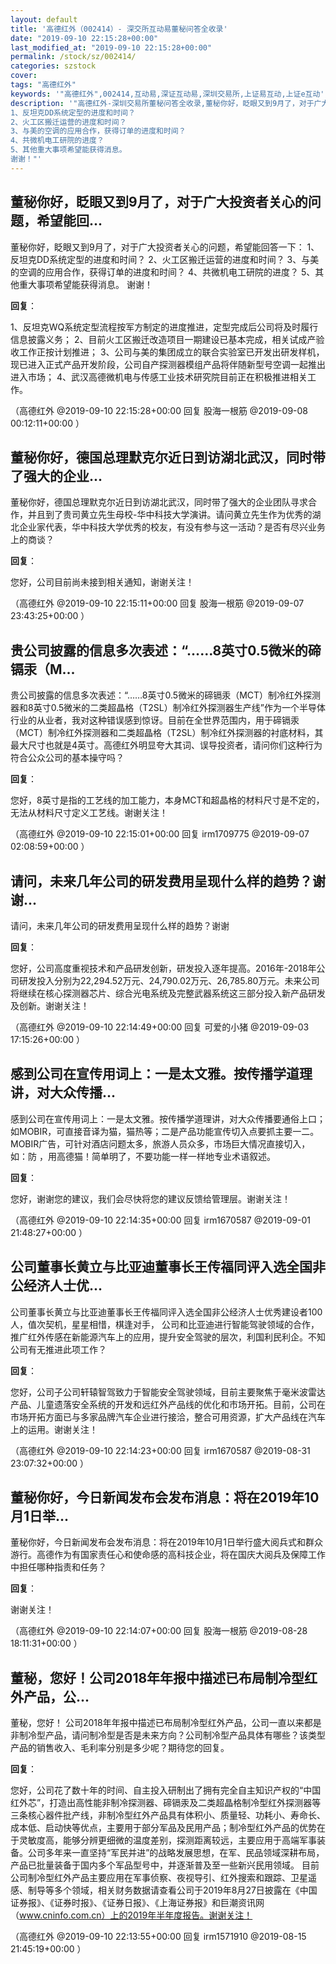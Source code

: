 ```yaml
---
layout: default
title: '高德红外（002414）- 深交所互动易董秘问答全收录'
date: "2019-09-10 22:15:28+00:00"
last_modified_at: "2019-09-10 22:15:28+00:00"
permalink: /stock/sz/002414/
categories: szstock
cover: 
tags: "高德红外"
keywords: '"高德红外",002414,互动易,深证互动易,深圳交易所,上证易互动,上证e互动'
description: '"高德红外-深圳交易所董秘问答全收录,董秘你好，眨眼又到9月了，对于广大投资者关心的问题，希望能回答一下：
1、反坦克DD系统定型的进度和时间？
2、火工区搬迁运营的进度和时间？
3、与美的空调的应用合作，获得订单的进度和时间？
4、共微机电工研院的进度？
5、其他重大事项希望能获得消息。
谢谢！"'
---
```


## 董秘你好，眨眼又到9月了，对于广大投资者关心的问题，希望能回...

董秘你好，眨眼又到9月了，对于广大投资者关心的问题，希望能回答一下：
1、反坦克DD系统定型的进度和时间？
2、火工区搬迁运营的进度和时间？
3、与美的空调的应用合作，获得订单的进度和时间？
4、共微机电工研院的进度？
5、其他重大事项希望能获得消息。
谢谢！

**回复**：

1、反坦克WQ系统定型流程按军方制定的进度推进，定型完成后公司将及时履行信息披露义务；
2、目前火工区搬迁改造项目一期建设已基本完成，相关试成产验收工作正按计划推进；
3、公司与美的集团成立的联合实验室已开发出研发样机，现已进入正式产品开发阶段，公司自产探测器模组产品将伴随新型号空调一起推出进入市场；
4、武汉高德微机电与传感工业技术研究院目前正在积极推进相关工作。 

（高德红外  @2019-09-10 22:15:28+00:00 回复 股海一根筋  @2019-09-08 00:12:11+00:00 ）

## 董秘你好，德国总理默克尔近日到访湖北武汉，同时带了强大的企业...

董秘你好，德国总理默克尔近日到访湖北武汉，同时带了强大的企业团队寻求合作，并且到了贵司黄立先生母校-华中科技大学演讲。请问黄立先生作为优秀的湖北企业家代表，华中科技大学优秀的校友，有没有参与这一活动？是否有尽兴业务上的商谈？

**回复**：

您好，公司目前尚未接到相关通知，谢谢关注！ 

（高德红外  @2019-09-10 22:15:11+00:00 回复 股海一根筋  @2019-09-07 23:43:25+00:00 ）

## 贵公司披露的信息多次表述：“……8英寸0.5微米的碲镉汞（M...

贵公司披露的信息多次表述：“……8英寸0.5微米的碲镉汞（MCT）制冷红外探测器和8英寸0.5微米的二类超晶格（T2SL）制冷红外探测器生产线”作为一个半导体行业的从业者，我对这种错误感到惊讶。目前在全世界范围内，用于碲镉汞（MCT）制冷红外探测器和二类超晶格（T2SL）制冷红外探测器的衬底材料，其最大尺寸也就是4英寸。高德红外明显夸大其词、误导投资者，请问你们这种行为符合公众公司的基本操守吗？

**回复**：

您好，8英寸是指的工艺线的加工能力，本身MCT和超晶格的材料尺寸是不定的，无法从材料尺寸定义工艺线。谢谢关注！ 

（高德红外  @2019-09-10 22:15:01+00:00 回复 irm1709775  @2019-09-07 02:08:59+00:00 ）

## 请问，未来几年公司的研发费用呈现什么样的趋势？谢谢...

请问，未来几年公司的研发费用呈现什么样的趋势？谢谢

**回复**：

您好，公司高度重视技术和产品研发创新，研发投入逐年提高。2016年-2018年公司研发投入分别为22,294.52万元、24,790.02万元、26,785.80万元。未来公司将继续在核心探测器芯片、综合光电系统及完整武器系统这三部分投入新产品研发及创新。谢谢关注！ 

（高德红外  @2019-09-10 22:14:49+00:00 回复 可爱的小猪  @2019-09-03 17:15:26+00:00 ）

## 感到公司在宣传用词上：一是太文雅。按传播学道理讲，对大众传播...

感到公司在宣传用词上：一是太文雅。按传播学道理讲，对大众传播要通俗上口；如MOBIR，可直接音译为猫，猫热等；二是产品功能宣传切入点要抓主要一二。MOBIR广告，可针对酒店问题太多，旅游人员众多，市场巨大情况直接切入，如：防          ，用高德猫！简单明了，不要功能一样一样地专业术语叙述。

**回复**：

您好，谢谢您的建议，我们会尽快将您的建议反馈给管理层。谢谢关注！ 

（高德红外  @2019-09-10 22:14:35+00:00 回复 irm1670587  @2019-09-01 21:48:27+00:00 ）

## 公司董事长黄立与比亚迪董事长王传福同评入选全国非公经济人士优...

公司董事长黄立与比亚迪董事长王传福同评入选全国非公经济人士优秀建设者100人，值次契机，星星相惜，棋逢对手， 公司和比亚迪进行智能驾驶领域的合作，推广红外传感在新能源汽车上的应用，提升安全驾驶的层次，利国利民利企。不知公司有无推进此项工作？

**回复**：

您好，公司子公司轩辕智驾致力于智能安全驾驶领域，目前主要聚焦于毫米波雷达产品、儿童遗落安全系统的开发和远红外产品线的优化和市场开拓。目前，公司在市场开拓方面已与多家品牌汽车企业进行接洽，整合可用资源，扩大产品线在汽车上的运用。谢谢关注！ 

（高德红外  @2019-09-10 22:14:23+00:00 回复 irm1670587  @2019-08-31 23:07:32+00:00 ）

## 董秘你好，今日新闻发布会发布消息：将在2019年10月1日举...

董秘你好，今日新闻发布会发布消息：将在2019年10月1日举行盛大阅兵式和群众游行。高德作为有国家责任心和使命感的高科技企业，将在国庆大阅兵及保障工作中担任哪种指责和任务？

**回复**：

谢谢关注！ 

（高德红外  @2019-09-10 22:14:07+00:00 回复 股海一根筋  @2019-08-28 18:11:31+00:00 ）

## 董秘，您好！公司2018年年报中描述已布局制冷型红外产品，公...

董秘，您好！
公司2018年年报中描述已布局制冷型红外产品，公司一直以来都是非制冷型产品，请问制冷型是否是未来方向？公司制冷型产品具体有哪些？该类型产品的销售收入、毛利率分别是多少呢？期待您的回复。

**回复**：

您好，公司花了数十年的时间、自主投入研制出了拥有完全自主知识产权的“中国红外芯”，打造出高性能非制冷探测器、碲镉汞及二类超晶格制冷型红外探测器等三条核心器件批产线，非制冷型红外产品具有体积小、质量轻、功耗小、寿命长、成本低、启动快等优点，主要用于部分军品及民用产品；制冷型红外产品的优势在于灵敏度高，能够分辨更细微的温度差别，探测距离较远，主要应用于高端军事装备。公司多年来一直坚持“军民并进”的战略发展思想，在军、民品领域深耕布局，产品已批量装备于国内多个军品型号中，并逐渐普及至一些新兴民用领域。
目前公司制冷型红外产品主要应用在军事侦察、夜视导引、红外搜索和跟踪、卫星遥感、制导等多个领域，相关财务数据请查看公司于2019年8月27日披露在《中国证券报》、《证券时报》、《证券日报》、《上海证券报》和巨潮资讯网（www.cninfo.com.cn）上的2019年半年度报告。谢谢关注！ 

（高德红外  @2019-09-10 22:13:55+00:00 回复 irm1571910  @2019-08-15 21:45:19+00:00 ）

